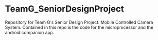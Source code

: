 # TeamG_SeniorDesignProject
Repository for Team G's Senior Design Project: Mobile Controlled Camera System. Contained in this repo is the code for the microprocessor and the android companion app.
